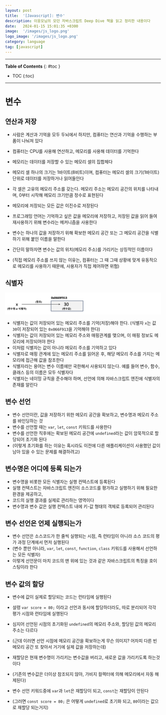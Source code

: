 ```yaml
---
layout: post
title:  '[Javascript]: 변수'
description: 이웅모님의 모던 자바스크립트 Deep Dive 책을 읽고 정리한 내용이다
date:   2024-01-15 15:01:35 +0300
image:  '/images/js_logo.png'
logo_image: '/images/js_logo.png'
category: language
tag: [javascript]
---
```


---
**Table of Contents**
{: #toc }
*  TOC
{:toc}

---

# 변수

## 연산과 저장

- 사람은 계산과 기억을 모두 두뇌에서 하지만, 컴퓨터는 연산과 기억을 수행하는 부품이 나눠져 있다
- 컴퓨터는 CPU를 사용해 연산하고, 메모리를 사용해 데이터를 기억한다
- 메모리는 데이터를 저장할 수 있는 메모리 셀의 집합체다
- 메모리 셀 하나의 크기는 1바이트(8비트)이며, 컴퓨터는 메모리 셀의 크기(1바이트) 단위로 데이터를 저장하거나 읽어들인다
- 각 셀은 고유의 메모리 주소를 갖는다. 메모리 주소는 메모리 공간의 위치를 나타내며, 0부터 시작해 메모리 크기만큼 정수로 표현된다
- 메모리에 저장되는 모든 값은 이진수로 저장된다

- 프로그래밍 언어는 기억하고 싶은 값을 메모리에 저장하고, 저장된 값을 읽어 들여 재사용하기 위해 변수라는 메커니즘을 사용한다
- 변수는 하나의 값을 저장하기 위해 확보한 메모리 공간 또는 그 메모리 공간을 식별하기 위해 붙인 이름을 말한다
- 간단히 말하자면 변수는 값의 위치(메모리 주소)를 가리키는 상징적인 이름이다
- (직접 메모리 주소를 쓰지 않는 이유는, 컴퓨터는 그 때 그때 상황에 맞게 유동적으로 메모리를 사용하기 때문에, 사용자가 직접 제어하면 위험)


## 식별자

![](/images/js_variable_1.png)

- 식별자는 값이 저장되어 있는 메모리 주소를 기억(저장)해야 한다. (식별자 `x`는 값 `30`이 저장되어 있는 `0x066F913`을 기억해야 한다)
- 식별자는 값이 저장되어 있는 메모리 주소와 매핑관계를 맺으며, 이 매핑 정보도 메모리에 저장되어야 한다
- 이처럼 식별자는 값이 아니라 메모리 주소를 기억하고 있다
- 식별자로 매핑 관계에 있는 메모리 주소를 읽어온 후, 해당 메모리 주소를 가지는 메모리에 접근해 값을 참조한다
- 식별자라는 용어는 변수 이름에만 국한해서 사용되지 않는다. 예를 들어 변수, 함수, 클래스 등의 이름은 모두 식별자다
- 식별자는 네이밍 규칙을 준수해야 하며, 선언에 의해 자바스크립트 엔진에 식별자의 존재를 알린다

## 변수 선언

- 변수 선언이란, 값을 저장하기 위한 메모리 공간을 확보하고, 변수명과 메모리 주소를 바인딩하는 것
- 변수를 선언할 때는 `var`, `let`, `const` 키워드를 사용한다
- 변수를 선언한 직후에는 확보된 메모리 공간에 `undefined`라는 값이 암묵적으로 할당되어 초기화 된다
- (이렇게 초기화를 하는 이유는 혹시라도 이전에 다른 애플리케이션이 사용했던 값이 남아 있을 수 있는 문제를 해결하려고)

## 변수명은 어디에 등록 되는가

- 변수명을 비롯한 모든 식별자는 실행 컨텍스트에 등록된다
- 실행 컨텍스트는 자바스크립트 엔진이 소스코드를 평가하고 실행하기 위해 필요한 환경을 제공하고,
- 코드의 실행 결과를 실제로 관리하는 영역이다
- 변수명과 변수 값은 실행 컨텍스트 내에 키-값 형태의 객체로 등록되어 관리된다

## 변수 선언은 언제 실행되는가

- 변수 선언은 소스코드가 한 줄씩 실행되는 시점, 즉 런타임이 아니라 소스 코드의 평가 과정 단계에서 먼저 실행된다
- (변수 뿐만 아니라, `var`, `let`, `const`, `function`, `class` 키워드를 사용해서 선언하는 모든 식별자)
- 이렇게 선언문이 마치 코드의 맨 위에 있는 것과 같은 자바스크립트의 특징을 호이스팅이라 한다

## 변수 값의 할당

- 변수에 값이 실제로 할당되는 코드는 런타임에 실행된다
- 설령 `var score = 80;` 이라고 선언과 동시에 할당하더라도, 따로 분리되어 각각 평가 시점와 런타임에 실행된다
- 심지어 선언된 시점의 초기화된 `undefined`의 메모리 주소와, 할당된 값의 메모리 주소는 다르다
- (근데 이러면 선언 시점에 메모리 공간을 확보하는게 무슨 의미지? 어차피 다른 빈 메모리 공간 또 찾아서 거기에 실제 값을 저장하는데)

- 재할당은 현재 변수명이 가리키는 변수값을 버리고, 새로운 값을 가리키도록 하는것이다
- (기존의 변수값은 더이상 참조되지 않아, 가비지 컬렉터에 의해 메모리에서 자동 해제된다)
- 변수 선언 키워드중에 `var`과 `let`은 재할당이 되고, `const`는 재할당이 안된다
- (그러면 `const score = 80;` 은 어떻게 `undefined`로 초기화 되고, `80`이라는 값으로 재할당 되는거지)
